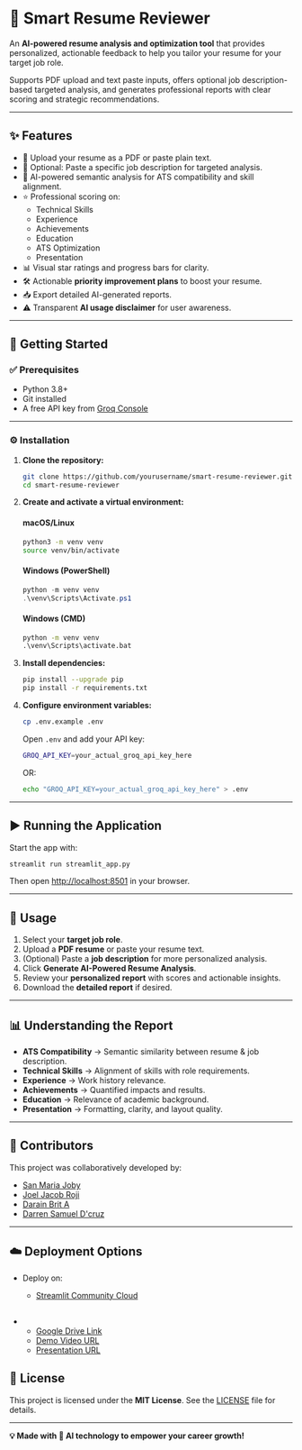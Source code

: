 
# 🤖 Smart Resume Reviewer

An **AI-powered resume analysis and optimization tool** that provides personalized, actionable feedback to help you tailor your resume for your target job role.  

Supports PDF upload and text paste inputs, offers optional job description-based targeted analysis, and generates professional reports with clear scoring and strategic recommendations.

---

## ✨ Features

- 📄 Upload your resume as a PDF or paste plain text.  
- 🎯 Optional: Paste a specific job description for targeted analysis.  
- 🤖 AI-powered semantic analysis for ATS compatibility and skill alignment.  
- ⭐ Professional scoring on:
  - Technical Skills  
  - Experience  
  - Achievements  
  - Education  
  - ATS Optimization  
  - Presentation  
- 📊 Visual star ratings and progress bars for clarity.  
- 🛠️ Actionable **priority improvement plans** to boost your resume.  
- 📥 Export detailed AI-generated reports.  
- ⚠️ Transparent **AI usage disclaimer** for user awareness.  

---

## 🚀 Getting Started

### ✅ Prerequisites

- Python 3.8+  
- Git installed  
- A free API key from [Groq Console](https://console.groq.com/)  

---

### ⚙️ Installation

1. **Clone the repository:**
   ```bash
   git clone https://github.com/yourusername/smart-resume-reviewer.git
   cd smart-resume-reviewer

2. **Create and activate a virtual environment:**

   #### macOS/Linux

   ```bash
   python3 -m venv venv
   source venv/bin/activate
   ```

   #### Windows (PowerShell)

   ```powershell
   python -m venv venv
   .\venv\Scripts\Activate.ps1
   ```

   #### Windows (CMD)

   ```cmd
   python -m venv venv
   .\venv\Scripts\activate.bat
   ```

3. **Install dependencies:**

   ```bash
   pip install --upgrade pip
   pip install -r requirements.txt
   ```

4. **Configure environment variables:**

   ```bash
   cp .env.example .env
   ```

   Open `.env` and add your API key:

   ```bash
   GROQ_API_KEY=your_actual_groq_api_key_here
   ```
   OR:
   ```bash
   echo "GROQ_API_KEY=your_actual_groq_api_key_here" > .env
   ```

---

## ▶️ Running the Application

Start the app with:

```bash
streamlit run streamlit_app.py
```

Then open [http://localhost:8501](http://localhost:8501) in your browser.

---

## 📝 Usage

1. Select your **target job role**.
2. Upload a **PDF resume** or paste your resume text.
3. (Optional) Paste a **job description** for more personalized analysis.
4. Click **Generate AI-Powered Resume Analysis**.
5. Review your **personalized report** with scores and actionable insights.
6. Download the **detailed report** if desired.

---

## 📊 Understanding the Report

* **ATS Compatibility** → Semantic similarity between resume & job description.
* **Technical Skills** → Alignment of skills with role requirements.
* **Experience** → Work history relevance.
* **Achievements** → Quantified impacts and results.
* **Education** → Relevance of academic background.
* **Presentation** → Formatting, clarity, and layout quality.

---

## 👥 Contributors

This project was collaboratively developed by:

* [San Maria Joby](https://github.com/SanMaria28)
* [Joel Jacob Roji](https://github.com/JoelJacobRoji)
* [Darain Brit A](https://github.com/Darain-Brit-A)
* [Darren Samuel D'cruz](https://github.com/Darren-Dcruz)
  
---

## ☁️ Deployment Options

* Deploy on:

  * [Streamlit Community Cloud](https://smartresumereviewer-5crsutzysp2jzvyanvkd7h.streamlit.app/)

##
*
  * [Google Drive Link](https://drive.google.com/drive/folders/19f86xZsWnPxChjbc1QsEmXIqj-lwGKT3?usp=sharing)
  * [Demo Video URL](https://docs.google.com/videos/d/1z7SanLyHeTatoa20yFn0_YCvYgGhdbFPK8cWyqs_f8A/edit?usp=sharing)
  * [Presentation URL]()
## 📜 License

This project is licensed under the **MIT License**.
See the [LICENSE](LICENSE) file for details.

---

**💡 Made with 🤖 AI technology to empower your career growth!**

